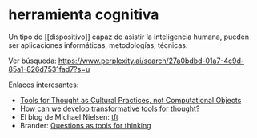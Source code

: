# herramienta cognitiva
Un tipo de [[dispositivo]] capaz de asistir la inteligencia humana, pueden ser aplicaciones informáticas, metodologías, técnicas.

Ver búsqueda: https://www.perplexity.ai/search/27a0bdbd-01a7-4c9d-85a1-826d7531fad7?s=u

Enlaces interesantes:

- [Tools for Thought as Cultural Practices, not Computational Objects](https://maggieappleton.com/tools-for-thought)
- [How can we develop transformative tools for thought?](https://numinous.productions/ttft/)
- El blog de Michael Nielsen: [tft](https://michaelnotebook.com/tag/tft.html)
- Brander: [Questions as tools for thinking](https://subconscious.substack.com/p/questions-as-tools-for-thinking)